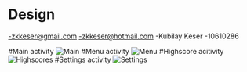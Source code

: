 # Design
-zkkeser@gmail.com
-zkkeser@hotmail.com
-Kubilay Keser
-10610286

#Main activity
![Main](1.png "Main")
#Menu activity
![Menu](2.png "Menu")
#Highscore acitivity
![Highscores](3.png "Highscores")
#Settings activity
![Settings](4.png "Settings")
